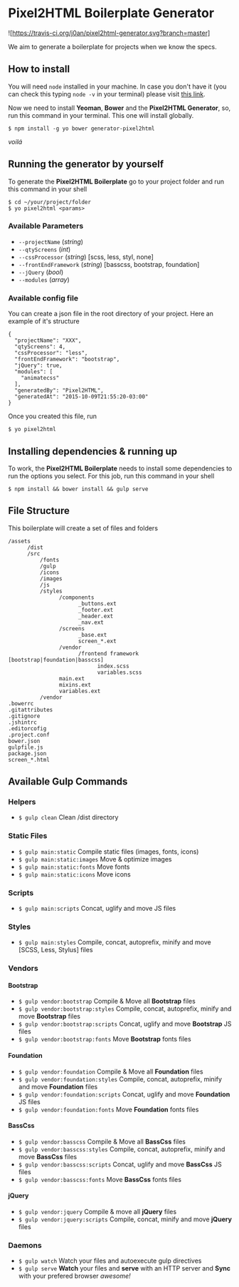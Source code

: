 # Pixel2HTML Boilerplate Generator

![https://travis-ci.org/j0an/pixel2html-generator.svg?branch=master]

We aim to generate a boilerplate for projects when we know the specs.

## How to install
You will need `node` installed in your machine. In case you don't have it (you can check this typing `node -v` in your terminal) please visit [this link](https://nodejs.org/en/download/).

Now we need to install **Yeoman**, **Bower** and the **Pixel2HTML Generator**, so, run this command in your terminal. This one will install globally.
```shell
$ npm install -g yo bower generator-pixel2html
```
_voilá_

## Running the generator by yourself

To generate the **Pixel2HTML Boilerplate** go to your project folder and run this command in your shell

```
$ cd ~/your/project/folder
$ yo pixel2html <params>
```

### Available Parameters

* ```--projectName``` (*string*)
* ```--qtyScreens``` (*int*)
* ```--cssProcessor``` (*string*) [scss, less, styl, none]
* ```--frontEndFramework``` (*string*) [basscss, bootstrap, foundation]
* ```--jQuery``` (*bool*)
* ```--modules``` (*array*)


### Available config file

You can create a json file in the root directory of your project.
Here an example of it's structure

```
{
  "projectName": "XXX",
  "qtyScreens": 4,
  "cssProcessor": "less",
  "frontEndFramework": "bootstrap",
  "jQuery": true,
  "modules": [
    "animatecss"
  ],
  "generatedBy": "Pixel2HTML",
  "generatedAt": "2015-10-09T21:55:20-03:00"
}
```

Once you created this file, run 
```
$ yo pixel2html
```

## Installing dependencies & running up
To work, the **Pixel2HTML Boilerplate** needs to install some dependencies to run the options you select.
For this job, run this command in your shell

```
$ npm install && bower install && gulp serve
```

## File Structure

This boilerplate will create a set of files and folders

```
/assets
      /dist
      /src
          /fonts
          /gulp
          /icons
          /images
          /js
          /styles
                /components
                      _buttons.ext
                      _footer.ext
                      _header.ext
                      _nav.ext
                /screens
                      _base.ext
                      screen_*.ext
                /vendor
                      /frontend framework [bootstrap|foundation|basscss]
                            index.scss
                            variables.scss
                main.ext
                mixins.ext
                variables.ext
          /vendor
.bowerrc
.gitattributes
.gitignore
.jshintrc
.editorcofig
.project.conf
bower.json
gulpfile.js
package.json
screen_*.html
```

## Available Gulp Commands

### Helpers
* `$ gulp clean` Clean /dist directory

### Static Files
* `$ gulp main:static` Compile static files (images, fonts, icons)
* `$ gulp main:static:images` Move & optimize images
* `$ gulp main:static:fonts` Move fonts
* `$ gulp main:static:icons` Move icons

### Scripts
* `$ gulp main:scripts` Concat, uglify and move JS files

### Styles
* `$ gulp main:styles` Compile, concat, autoprefix, minify and move [SCSS, Less, Stylus] files

### Vendors
#### Bootstrap

* `$ gulp vendor:bootstrap` Compile & Move all **Bootstrap** files
* `$ gulp vendor:bootstrap:styles` Compile, concat, autoprefix, minify and move **Bootstrap** files
* `$ gulp vendor:bootstrap:scripts` Concat, uglify and move **Bootstrap** JS files
* `$ gulp vendor:bootstrap:fonts` Move **Bootstrap** fonts files

#### Foundation
* `$ gulp vendor:foundation` Compile & Move all **Foundation** files
* `$ gulp vendor:foundation:styles` Compile, concat, autoprefix, minify and move **Foundation** files
* `$ gulp vendor:foundation:scripts` Concat, uglify and move **Foundation** JS files
* `$ gulp vendor:foundation:fonts` Move **Foundation** fonts files

#### BassCss
* `$ gulp vendor:basscss` Compile & Move all **BassCss** files
* `$ gulp vendor:basscss:styles` Compile, concat, autoprefix, minify and move **BassCss** files
* `$ gulp vendor:basscss:scripts` Concat, uglify and move **BassCss** JS files
* `$ gulp vendor:basscss:fonts` Move **BassCss** fonts files

#### jQuery
* `$ gulp vendor:jquery` Compile & move all **jQuery** files
* `$ gulp vendor:jquery:scripts` Compile, concat, minify and move **jQuery** files

### Daemons
* `$ gulp watch` Watch your files and autoexecute gulp directives
* `$ gulp serve` **Watch** your files and **serve** with an HTTP server and **Sync** with your prefered browser _awesome!_ 
